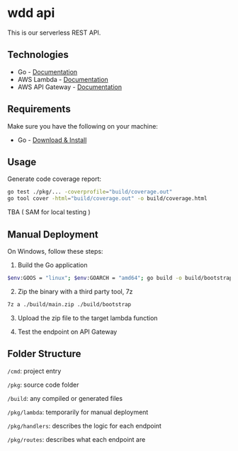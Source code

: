 # wdd api

This is our serverless REST API.

## Technologies

- Go - [Documentation](https://go.dev/doc/)
- AWS Lambda - [Documentation](https://docs.aws.amazon.com/lambda/)
- AWS API Gateway - [Documentation](https://docs.aws.amazon.com/apigateway/)

## Requirements

Make sure you have the following on your machine:
- Go - [Download & Install](https://go.dev/dl/)

## Usage

Generate code coverage report:
```bash
go test ./pkg/... -coverprofile="build/coverage.out"
go tool cover -html="build/coverage.out" -o build/coverage.html
```

TBA ( SAM for local testing )

## Manual Deployment

On Windows, follow these steps:

1. Build the Go application
```bash
$env:GOOS = "linux"; $env:GOARCH = "amd64"; go build -o build/bootstrap <PATH_TO_LAMBDA_FUNCTION>/main.go
```

2. Zip the binary with a third party tool, 7z
```bash
7z a ./build/main.zip ./build/bootstrap
```

3. Upload the zip file to the target lambda function

4. Test the endpoint on API Gateway

## Folder Structure

`/cmd`: project entry

`/pkg`: source code folder

`/build`: any compiled or generated files

`/pkg/lambda`: temporarily for manual deployment

`/pkg/handlers`: describes the logic for each endpoint 

`/pkg/routes`: describes what each endpoint are
